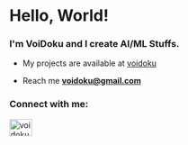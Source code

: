 <h1 align="left">Hello, World!</h1>
<h3 align="left">I'm VoiDoku and I create AI/ML Stuffs.</h3>

- My projects are available at [voidoku](voidoku.github.io)

- Reach me **voidoku@gmail.com**

<h3 align="left">Connect with me:</h3>
<p align="left">
<a href="https://linkedin.com/in/voidoku" target="blank"><img align="center" src="https://raw.githubusercontent.com/rahuldkjain/github-profile-readme-generator/master/src/images/icons/Social/linked-in-alt.svg" alt="voidoku" height="30" width="40" /></a>
</p>

